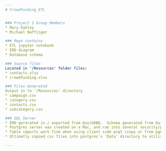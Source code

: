 ```yaml
---
# Crowdfunding_ETL


### Project 2 Group Members
* Mary Oakley
* Michael Naffziger

### Repo contains
* ETL jupyter notebook
* ERD diagram
* Database schema

### Source files
Located in '/Resources' folder files:
* contacts.xlsx
* crowdfunding.xlxs

### Files Generated
Output in to '/Resources' directory
* campaign.csv
* category.csv
* contacts.csv
* subcategory.csv

### SQL Server
* ERD gererated in / exported from QuickDBD.  Schema generated from QuickDBD ERD was editied in VScode and copied into postgres utilizing pdAdmin4 to query the crowdfunding_db.
* Postgres server was created on a Mac, and ran into several security/permission errors when importing files with COPY FROM
* Table imports work fine when using client side psql \copy or from pgAdmin UI
* Ultimatly copied csv files into postgres's 'Data' directory to utilize server side queries

---
```

